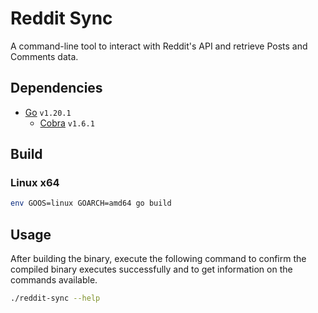 # Reddit Sync

A command-line tool to interact with Reddit's API and retrieve Posts and Comments data.

## Dependencies

- [Go](https://go.dev/) `v1.20.1`
  - [Cobra](https://github.com/spf13/cobra) `v1.6.1`

## Build

### Linux x64

```bash
env GOOS=linux GOARCH=amd64 go build
```

## Usage

After building the binary, execute the following command to confirm the compiled binary executes successfully and to get information on the commands available.

```bash
./reddit-sync --help
```
